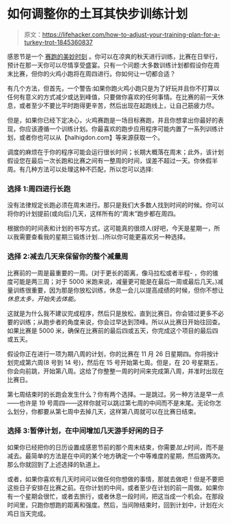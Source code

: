 # 如何调整你的土耳其快步训练计划

> 原文：<https://lifehacker.com/how-to-adjust-your-training-plan-for-a-turkey-trot-1845360837>

感恩节是一个 [赛跑的美妙时刻](https://lifehacker.com/introducing-the-turkey-trot-throwdown-let-s-run-togeth-1787445111) 。你可以在凉爽的秋天进行训练，比赛在日举行，预计在那一天你可以尽情享受盛宴。只有一个问题:大多数训练计划都假设你在周末比赛，但你的火鸡小跑将在周四进行。你如何让一切都合适？



有几个方法，但首先，一个警告:如果你跑火鸡小跑只是为了好玩并且你不打算以任何有意义的方式减少或达到峰值，只要做你喜欢的任何事情。在比赛的前一天休息，或者至少不要比平时跑得更辛苦，然后出现在起跑线上，让自己筋疲力尽。

但是，如果你已经下定决心，火鸡赛跑是一场目标赛跑，并且你想拿出你最好的表现，你应该遵循一个训练计划。你最喜欢的跑步应用程序可能内置了一系列训练计划，或者你也可以从【halhigdon.com】等来源获取一个。

调度的麻烦在于你的程序可能会运行很长时间；长期大概落在周末；此外，该计划假设您在最后一次长跑和比赛之间有一整周的时间，误差不超过一天。你休假半周。有几种方法可以处理这种不匹配，所以您可以选择:

### 选择 1:周四进行长跑

没有法律规定长跑必须在周末进行。那只是我们大多数人找到时间的时候。你可以将你的计划提前(或向后)几天，这样所有的“周末”跑步都在周四。

根据你的时间表和计划的书写方式，这可能真的很烦人(好吧，今天是星期一，所以我需要查看我的星期三锻炼计划...)所以你可能更喜欢另一种选择。

### 选择 2:减去几天来保留你的整个减量周

比赛前的一周是最重要的一周。(对于更长的距离，像马拉松或者半程- ，你的锥度可能是两三周；对于 5000 米跑来说，减量更可能是在最后一周或最后几天。)减量训练很重要，因为那是你放松训练，休息一会儿以提高成绩的时候，但你不想让*休息太多，开始失去体能。*

这就是为什么我不建议完成程序，然后只是放松，直到比赛日。你会错过更多不必要的训练；从跑步者的角度来说，你会过早达到顶峰。所以从比赛日开始往回查。如果比赛是 5000 米，确保在比赛前的最后四或五天，你完成这个项目的最后四或五天。

假设你正在进行一项为期八周的计划，你的比赛在 11 月 26 日星期四。你将按计划完成第六周(8 号到 14 号)，然后在 15 号开始第七周。但是，在 20 号星期五，你会向前跳，开始第八周。这给了你整整一周的时间来完成第八周，并准时出现在比赛日。

第七周结束时的长跑会发生什么？你有两个选择。一是跳过。另一种方法是早一点——也许是 19 号周四——这样你就可以跳过第七周的中间而不是末尾。无论你怎么划分，你都要从第七周中去掉几天，这样第八周就可以在比赛日结束。

### 选择 3:暂停计划，在中间增加几天游手好闲的日子

如果你已经把你的日历设置成感恩节前的那个周末结束，你需要*加上*时间，而不是减去。最简单的方法是在中间的某个地方确定一个中等难度的星期，然后做两次。那么你就回到了上述选择的轨道上。

或者，如果你喜欢有几天时间可以做任何你想做的事情，那就去做吧！但是不要把这些日子安排在比赛之前。在你计划的中间，或者至少在计划的前一周做。如果你有一个星期会很忙，或者去旅行，或者休息一段时间，把这当成一个机会。在那段时间里，只跑你想跑的距离和强度。然后，当间隙结束时，回到计划中，计划在火鸡日当天完成。